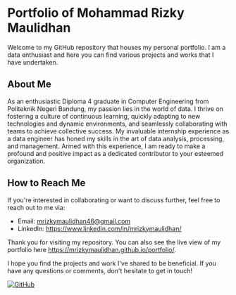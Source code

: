# Portfolio of Mohammad Rizky Maulidhan

Welcome to my GitHub repository that houses my personal portfolio. I am a data enthusiast and here you can find various projects and works that I have undertaken.

## About Me

As an enthusiastic Diploma 4 graduate in Computer Engineering from Politeknik Negeri Bandung, my passion lies in the world of data. I thrive on fostering a culture of continuous learning, quickly adapting to new technologies and dynamic environments, and seamlessly collaborating with teams to achieve collective success. My invaluable internship experience as a data engineer has honed my skills in the art of data analysis, processing, and management. Armed with this experience, I am ready to make a profound and positive impact as a dedicated contributor to your esteemed organization.

## How to Reach Me

If you're interested in collaborating or want to discuss further, feel free to reach out to me via:

- Email: mrizkymaulidhan46@gmail.com
- LinkedIn: https://www.linkedin.com/in/mrizkymaulidhan/

Thank you for visiting my repository. You can also see the live view of my portfolio here https://mrizkymaulidhan.github.io/portfolio/.

I hope you find the projects and work I've shared to be beneficial. If you have any questions or comments, don't hesitate to get in touch!

[![GitHub](https://img.shields.io/badge/Find%20Me%20on-GitHub-brightgreen)](https://github.com/mrizkymaulidhan)